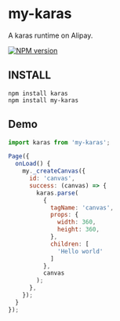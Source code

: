 # my-karas
A karas runtime on Alipay.

[![NPM version](https://img.shields.io/npm/v/my-karas.svg)](https://npmjs.org/package/my-karas)

## INSTALL
```
npm install karas
npm install my-karas
```

## Demo
```jsx
import karas from 'my-karas';

Page({
  onLoad() {
    my._createCanvas({
      id: 'canvas',
      success: (canvas) => {
        karas.parse(
          {
            tagName: 'canvas',
            props: {
              width: 360,
              height: 360,
            },
            children: [
              'Hello world'
            ]
          },
          canvas
        );
      },
    });
  }
});
```
